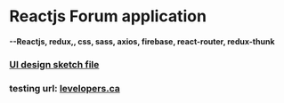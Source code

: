 # Reactjs Forum application
#### --Reactjs, redux,, css, sass, axios, firebase, react-router, redux-thunk


### [UI design sketch file](https://github.com/levelopers/ReactUI)

### testing url: [levelopers.ca](http://levelopers-react-forum.herokuapp.com)
